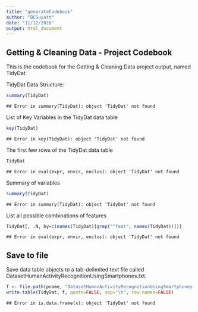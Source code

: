 ```yaml
---
title: "generateCodebook"
author: "BCGuyatt"
date: "11/12/2016"
output: html_document
---
```




## Getting & Cleaning Data - Project Codebook

This is the codebook for the Getting & Cleaning Data project output,
named TidyDat

TidyDat Data Structure:

```r
summary(TidyDat)
```

```
## Error in summary(TidyDat): object 'TidyDat' not found
```

List of Key Variables in the TidyDat data table

```r
key(TidyDat)
```

```
## Error in key(TidyDat): object 'TidyDat' not found
```

The first few rows of the TidyDat data table

```r
TidyDat
```

```
## Error in eval(expr, envir, enclos): object 'TidyDat' not found
```

Summary of variables

```r
summary(TidyDat)
```

```
## Error in summary(TidyDat): object 'TidyDat' not found
```

List all possible combinations of features

```r
TidyDat[, .N, by=c(names(TidyDat)[grep("^feat", names(TidyDat))])]
```

```
## Error in eval(expr, envir, enclos): object 'TidyDat' not found
```

## Save to file

Save data table objects to a tab-delimited text file called DatasetHumanActivityRecognitionUsingSmartphones.txt.

```r
f <- file.path(pname, "DatasetHumanActivityRecognitionUsingSmartphones.txt")
write.table(TidyDat, f, quote=FALSE, sep="\t", row.names=FALSE)
```

```
## Error in is.data.frame(x): object 'TidyDat' not found
```
